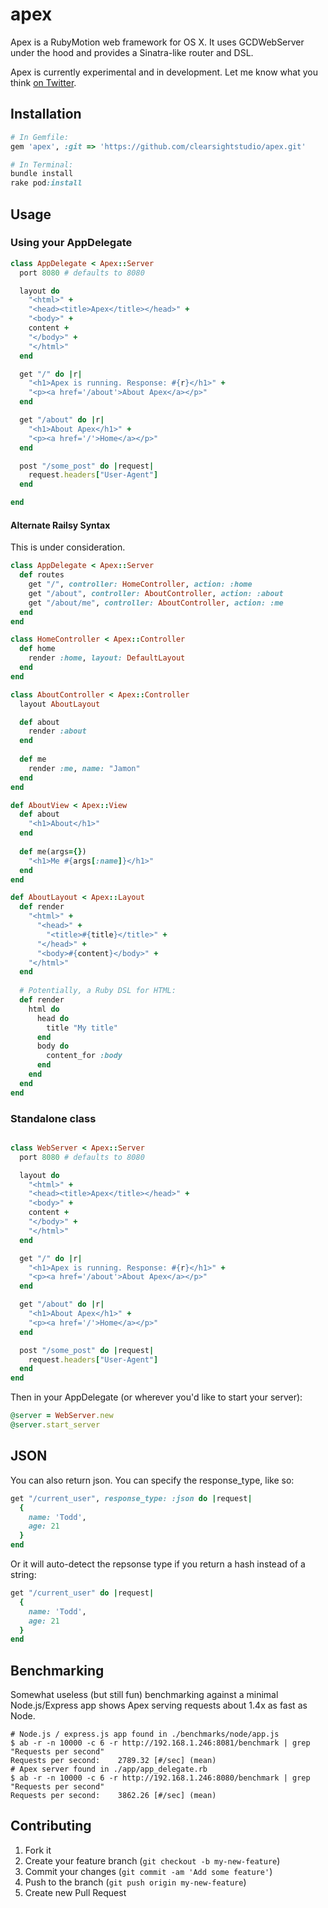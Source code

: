 # apex

Apex is a RubyMotion web framework for OS X. It uses
GCDWebServer under the hood and provides a Sinatra-like
router and DSL.

Apex is currently experimental and in development. Let me know
what you think [on Twitter](http://twitter.com/jamonholmgren).

## Installation

```ruby
# In Gemfile:
gem 'apex', :git => 'https://github.com/clearsightstudio/apex.git'

# In Terminal:
bundle install
rake pod:install
```

## Usage

### Using your AppDelegate

```ruby
class AppDelegate < Apex::Server
  port 8080 # defaults to 8080

  layout do
    "<html>" +
    "<head><title>Apex</title></head>" +
    "<body>" +
    content +
    "</body>" +
    "</html>"
  end

  get "/" do |r|
    "<h1>Apex is running. Response: #{r}</h1>" +
    "<p><a href='/about'>About Apex</a></p>"
  end

  get "/about" do |r|
    "<h1>About Apex</h1>" +
    "<p><a href='/'>Home</a></p>"
  end

  post "/some_post" do |request|
    request.headers["User-Agent"]
  end

end
```

#### Alternate Railsy Syntax

This is under consideration.

```ruby
class AppDelegate < Apex::Server
  def routes
    get "/", controller: HomeController, action: :home
    get "/about", controller: AboutController, action: :about
    get "/about/me", controller: AboutController, action: :me
  end
end

class HomeController < Apex::Controller
  def home
    render :home, layout: DefaultLayout
  end
end

class AboutController < Apex::Controller
  layout AboutLayout

  def about
    render :about
  end
  
  def me
    render :me, name: "Jamon"
  end
end

def AboutView < Apex::View
  def about
    "<h1>About</h1>"
  end
  
  def me(args={})
    "<h1>Me #{args[:name]}</h1>"
  end
end

def AboutLayout < Apex::Layout
  def render
    "<html>" +
      "<head>" +
        "<title>#{title}</title>" +
      "</head>" +
      "<body>#{content}</body>" +
    "</html>"
  end
  
  # Potentially, a Ruby DSL for HTML:
  def render
    html do
      head do
        title "My title"
      end
      body do
        content_for :body
      end
    end
  end
end
```

### Standalone class

```ruby

class WebServer < Apex::Server
  port 8080 # defaults to 8080

  layout do
    "<html>" +
    "<head><title>Apex</title></head>" +
    "<body>" +
    content +
    "</body>" +
    "</html>"
  end

  get "/" do |r|
    "<h1>Apex is running. Response: #{r}</h1>" +
    "<p><a href='/about'>About Apex</a></p>"
  end

  get "/about" do |r|
    "<h1>About Apex</h1>" +
    "<p><a href='/'>Home</a></p>"
  end

  post "/some_post" do |request|
    request.headers["User-Agent"]
  end
end
```

Then in your AppDelegate (or wherever you'd like to start your server):

```ruby
@server = WebServer.new
@server.start_server
```

## JSON

You can also return json. You can specify the response_type, like so:

```ruby
get "/current_user", response_type: :json do |request|
  {
    name: 'Todd',
    age: 21
  }
end  
```

Or it will auto-detect the repsonse type if you return a hash instead of a string:
```ruby
get "/current_user" do |request|
  {
    name: 'Todd',
    age: 21
  }
end  
```

## Benchmarking

Somewhat useless (but still fun) benchmarking against a minimal Node.js/Express app
shows Apex serving requests about 1.4x as fast as Node.

```sh-session
# Node.js / express.js app found in ./benchmarks/node/app.js
$ ab -r -n 10000 -c 6 -r http://192.168.1.246:8081/benchmark | grep "Requests per second"
Requests per second:    2789.32 [#/sec] (mean)
# Apex server found in ./app/app_delegate.rb
$ ab -r -n 10000 -c 6 -r http://192.168.1.246:8080/benchmark | grep "Requests per second"
Requests per second:    3862.26 [#/sec] (mean)
```

## Contributing

1. Fork it
2. Create your feature branch (`git checkout -b my-new-feature`)
3. Commit your changes (`git commit -am 'Add some feature'`)
4. Push to the branch (`git push origin my-new-feature`)
5. Create new Pull Request
